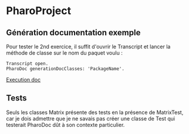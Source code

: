 # PharoProject


## Génération documentation exemple

Pour tester le 2nd exercice, il suffit d'ouvrir le Transcript et lancer la méthode de classe sur le nom du paquet voulu :

```Pharo
Transcript open.
PharoDoc generationDocClasses: 'PackageName'.
```

[Execution doc](PharoDoc_Execution.png)

## Tests

Seuls les classes Matrix présente des tests en la présence de MatrixTest, car je dois admettre que je ne savais pas créer une classe de Test qui testerait PharoDoc dût à son contexte particulier.
